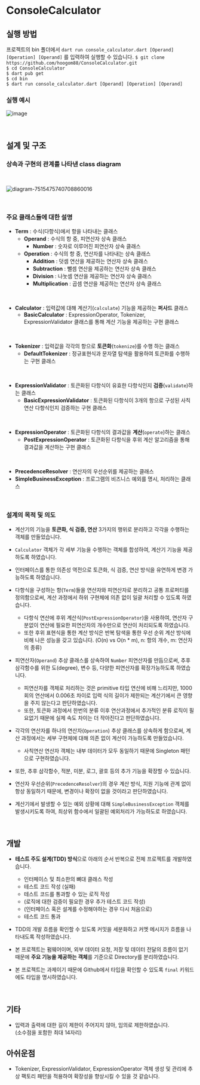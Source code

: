 # ConsoleCalculator
## 실행 방법
프로젝트의 bin 폴더에서 `dart run console_calculator.dart [Operand] [Operation] [Operand]` 를 입력하여 실행할 수 있습니다. 
`$ git clone https://github.com/hoogom88/ConsoleCalculator.git`  
`$ cd ConsoleCalculator`  
`$ dart pub get`  
`$ cd bin`  
`$ dart run console_calculator.dart [Operand] [Operation] [Operand]`  
### 실행 예시
![image](https://github.com/hoogom88/ConsoleCalculator/assets/67893559/140f0e0a-c899-4380-a30f-466f6d3387c4)



<br/>

## 설계 및 구조

### 상속과 구현의 관계를 나타낸 class diagram
<br/>

![diagram-7515475740708860016](https://github.com/hoogom88/ConsoleCalculator/assets/67893559/cae61044-ce3c-486d-b07f-ffe317e2f797)

<br/>


### 주요 클래스들에 대한 설명
- **Term** : 수식(다항식)에서 항을 나타내는 클래스
  - **Operand** : 수식의 항 중, 피연산자 상속 클래스
    - **Number** : 숫자로 이루어진 피연산자 상속 클래스
  - **Operation** : 수식의 항 중, 연산자를 나타내는 상속 클래스
    - **Addition** : 덧셈 연산을 제공하는 연산자 상속 클래스
    - **Subtraction** : 뺄셈 연산을 제공하는 연산자 상속 클래스
    - **Division** : 나눗셈 연산을 제공하는 연산자 상속 클래스
    - **Multiplication** : 곱셈 연산을 제공하는 연산자 상속 클래스

<br/>

- **Calculator** : 입력값에 대해 계산기(`calculate`) 기능을 제공하는 **퍼사드** 클래스
  - **BasicCalculator** : ExpressionOperator, Tokenizer, ExpressionValidator 클래스를 통해 계산 기능을 제공하는 구현 클래스

<br/>

- **Tokenizer** : 입력값을 각각의 항으로 **토큰화**(`tokenize`)를 수행 하는 클래스
  - **DefaultTokenizer** : 정규표현식과 문자열 탐색을 활용하여 토큰화를 수행하는 구현 클래스

<br/>

- **ExpressionValidator** : 토큰화된 다항식이 유효한 다항식인지 **검증**(`validate`)하는 클래스
  - **BasicExpressionValidator** : 토큰화된 다항식이 3개의 항으로 구성된 사칙연산 다항식인지 검증하는 구현 클래스

<br/>

- **ExpressionOperator** : 토큰화된 다항식의 결과값을 **계산**(`operate`)하는 클래스
  -  **PostExpressionOperator** : 토큰화된 다항식을 후위 계산 알고리즘을 통해 결과값을 계산하는 구현 클래스
  
<br/>

- **PrecedenceResolver** : 연산자의 우선순위를 제공하는 클래스
- **SimpleBusinessException** : 프로그램의 비즈니스 예외를 명시, 처리하는 클래스

<br/>

### 설계의 목적 및 의도
- 계산기의 기능을 **토큰화, 식 검증, 연산** 3가지의 행위로 분리하고 각각을 수행하는 객체를 만들었습니다.
- `Calculator` 객체가 각 세부 기능을 수행하는 객체를 합성하여, 계산기 기능을 제공하도록 하였습니다.
- 인터페이스를 통한 의존성 역전으로 토큰화, 식 검증, 연산 방식을 유연하게 변경 가능하도록 하였습니다.

- 다항식을 구성하는 항(`Term`)들을 연산자와 피연산자로 분리하고 공통 프로퍼티를 정의함으로써, 계산 과정에서 하위 구현체에 의존 없이 일괄 처리할 수 있도록 하였습니다.   
    - 다항식 연산에 후위 계산식(`PostExpressionOperator`)을 사용하여, 연산자 구분없이 연산에 필요한 피연산자의 개수만으로 연산이 처리되도록 하였습니다.
    - 또한 후위 표현식을 통한 계산 방식은 반복 탐색을 통한 우선 순위 계산 방식에 비해 나은 성능을 갖고 있습니다. (O(n) vs O(n * m), n: 항의 개수, m: 연산자의 종류)
- 피연산자(`Operand`) 추상 클래스를 상속하여 `Number` 피연산자를 만듬으로써, 추후 삼각함수를 위한 도(degree), 변수 등, 다양한 피연산자를 확장가능하도록 하였습니다.
    - 피연산자를 객체로 처리하는 것은 primitive 타입 연산에 비해 느리지만, 1000회의 연산에서 0.006초 차이로 입력 식의 길이가 제한되는 계산기에서 큰 영향을 주지 않는다고 판단하였습니다.
    - 또한, 토큰화 과정에서 한번의 분류 이후 연산과정에서 추가적인 분류 로직이 필요없기 때문에 실제 속도 차이는 더 작아진다고 판단하였습니다.
- 각각의 연산자를 하나의 연산자(`Operation`) 추상 클래스를 상속하게 함으로써, 계산 과정에서는 세부 구현체에 대해 의존 없이 계산이 가능하도록 만들었습니다.
    - 사칙연산 연산자 객체는 내부 데이터가 모두 동일하기 때문에 Singleton 패턴으로 구현하였습니다.
    
- 또한, 추후 삼각함수, 적분, 미분, 로그, 괄호 등의 추가 기능을 확장할 수 있습니다.
- 연산자 우선순위(`PrecedenceResolver`)의 경우 계산 방식, 지원 기능에 관계 없이 항상 동일하기 때문에, 변경이나 확장이 없을 것이라고 판단하였습니다.
- 계산기에서 발생할 수 있는 예외 상황에 대해 `SimpleBusinessException` 객체를 발생시키도록 하여, 최상위 함수에서 일괄된 예외처리가 가능하도로 하였습니다.

<br/>

## 개발
- **테스트 주도 설계(TDD) 방식**으로 아래의 순서 반복으로 전체 프로젝트를 개발하였습니다.
    - 인터페이스 및 최소한의 뼈대 클래스 작성
    - 테스트 코드 작성 (실패)
    - 테스트 코드를 통과할 수 있는 로직 작성
    - (로직에 대한 검증이 필요한 경우 추가 테스트 코드 작성)
    - (인터페이스 혹은 설계를 수정해야하는 경우 다시 처음으로)
    - 테스트 코드 통과
- TDD의 개발 흐름을 확인할 수 있도록 커밋을 세분화하고 커멧 메시지가 흐름을 나타내도록 작성하였습니다.

- 본 프로젝트는 펌웨어이며, 외부 데이터 요청, 저장 및 데이터 전달의 흐름이 없기 때문에 **주요 기능을 제공하는 객체**를 기준으로 Directory를 분리하였습니다.
- 본 프로젝트는 과제이기 때문에 Github에서 타입을 확인할 수 있도록 `final` 키워드에도 타입을 명시하였습니다.

<br/>

## 기타
- 입력과 출력에 대한 길이 제한이 주어지지 않아, 임의로 제한하였습니다.  
    (소수점을 포함한 최대 14자리)

## 아쉬운점
- Tokenizer, ExpressionValidator, ExpressionOperator 객체 생성 및 관리에 추상 팩토리 패턴을 적용하여 확장성을 향상시킬 수 있을 것 같습니다.

